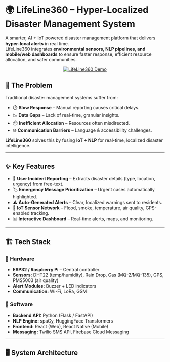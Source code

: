 # 🌍 LifeLine360 – Hyper-Localized Disaster Management System  

A smarter, AI + IoT powered disaster management platform that delivers **hyper-local alerts** in real time.  
LifeLine360 integrates **environmental sensors, NLP pipelines, and mobile/web dashboards** to ensure faster response, efficient resource allocation, and safer communities.  

<p align="center">
  <a href="https://lifeline360-lemon.vercel.app/" target="_blank">
    <img src="https://img.shields.io/badge/Live%20Demo-LifeLine360-FF416C?style=for-the-badge&logo=vercel&logoColor=white&labelColor=FF4B2B" alt="LifeLine360 Demo"/>
  </a>
</p>


## 🚨 The Problem  

Traditional disaster management systems suffer from:  
- ⏱️ **Slow Response** – Manual reporting causes critical delays.  
- 📉 **Data Gaps** – Lack of real-time, granular insights.  
- 📦 **Inefficient Allocation** – Resources often misdirected.  
- 🌐 **Communication Barriers** – Language & accessibility challenges.  

**LifeLine360** solves this by fusing **IoT + NLP** for real-time, localized disaster intelligence.  

---

## ✨ Key Features  

- 📢 **User Incident Reporting** – Extracts disaster details (type, location, urgency) from free-text.  
- 🏷️ **Emergency Message Prioritization** – Urgent cases automatically highlighted.  
- ⚠️ **Auto-Generated Alerts** – Clear, localized warnings sent to residents.  
- 📡 **IoT Sensor Network** – Flood, smoke, temperature, air quality, GPS-enabled tracking.  
- 📊 **Interactive Dashboard** – Real-time alerts, maps, and monitoring.  

---

## 🏗️ Tech Stack  

### 🔹 Hardware  
- **ESP32 / Raspberry Pi** – Central controller  
- **Sensors:** DHT22 (temp/humidity), Rain Drop, Gas (MQ-2/MQ-135), GPS, PMS5003 (air quality)  
- **Alert Modules:** Buzzer + LED indicators  
- **Communication:** Wi-Fi, LoRa, GSM  

### 🔹 Software  
- **Backend API:** Python (Flask / FastAPI)  
- **NLP Engine:** spaCy, HuggingFace Transformers  
- **Frontend:** React (Web), React Native (Mobile)  
- **Messaging:** Twilio SMS API, Firebase Cloud Messaging  

---

## 🖥️ System Architecture  
